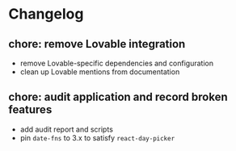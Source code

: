 # Changelog

## chore: remove Lov​able integration
- remove Lov​able-specific dependencies and configuration
- clean up Lov​able mentions from documentation

## chore: audit application and record broken features
- add audit report and scripts
- pin `date-fns` to 3.x to satisfy `react-day-picker`
